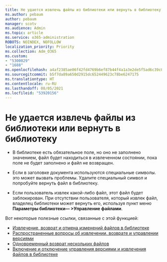 ```yaml
---
title: Не удается извлечь файлы из библиотеки или вернуть в библиотеку
ms.author: pebaum
author: pebaum
manager: scotv
ms.audience: Admin
ms.topic: article
ms.service: o365-administration
ROBOTS: NOINDEX, NOFOLLOW
localization_priority: Priority
ms.collection: Adm_O365
ms.custom:
- "5300029"
- "1688"
ms.openlocfilehash: a4af2385ae06f42fd4769b6ef87b44f4a1a3e2de5f5ad6c39c0c06d72a8cdc07
ms.sourcegitcommit: b5f7da89a650d2915dc652449623c78be6247175
ms.translationtype: HT
ms.contentlocale: ru-RU
ms.lasthandoff: 08/05/2021
ms.locfileid: "53920156"
---
```

# <a name="unable-to-check-out-or-check-in-files-in-a-library"></a>Не удается извлечь файлы из библиотеки или вернуть в библиотеку

- В библиотеке есть обязательное поле, но оно не заполнено значением, файл будет находиться в извлеченном состоянии, пока поле не будет заполнено и файл не возвращен.

- Если в заголовке документа используются специальные символы. это может вызвать проблемы. Удалите специальный символ и попробуйте вернуть файл в библиотеку.

- Если пользователь извлек какой-либо файл, этот файл будет заблокирован.  При отсутствии пользователя, который извлек файл, владелец библиотеки может вернуть его, используя пункт меню **Параметры библиотеки— >Управление файлами**.

Вот некоторые полезные ссылки, связанные с этой функцией:

- [Извлечение, возврат и отмена изменений файлов в библиотеке](https://support.office.com/article/check-out-check-in-or-discard-changes-to-files-in-a-library-7e2c12a9-a874-4393-9511-1378a700f6de)
- [Распространенные вопросы об извлечении, возврате и управлении версиями](https://support.office.com/article/Top-questions-about-check-out-check-in-and-versions-7E941339-E972-4C7A-A79A-80A1FCF84076)
- [Одновременный возврат нескольких файлов](https://support.office.com/article/check-out-check-in-or-discard-changes-to-files-in-a-library-7e2c12a9-a874-4393-9511-1378a700f6de)
- [Включение и отключение управления версиями и извлечения файлов в библиотеке](https://support.office.com/article/enable-and-configure-versioning-for-a-list-or-library-1555d642-23ee-446a-990a-bcab618c7a37)
